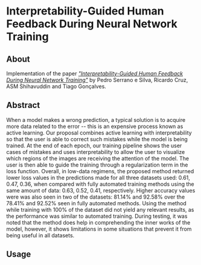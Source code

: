 # Interpretability-Guided Human Feedback During Neural Network Training

## About
Implementation of the paper [_"Interpretability-Guided Human Feedback During Neural Network Training"_](#interpretability-guided-human-feedback-during-neural-network-training) by Pedro Serrano e Silva, Ricardo Cruz, ASM Shihavuddin and Tiago Gonçalves.

## Abstract
When a model makes a wrong prediction, a typical solution is to acquire more data related to the error -- this is an expensive process known as active learning. Our proposal combines active learning with interpretability so that the user is able to correct such mistakes while the model is being trained. At the end of each epoch, our training pipeline shows the user cases of mistakes and uses interpretability to allow the user to visualize which regions of the images are receiving the attention of the model. The user is then able to guide the training through a regularization term in the loss function. Overall, in low-data regimens, the proposed method returned lower loss values in the predictions made for all three datasets used: 0.61, 0.47, 0.36, when compared with fully automated training methods using the same amount of data: 0.63, 0.52, 0.41, respectively. Higher accuracy values were was also seen in two of the datasets: 81.14% and 92.58% over the 78.41% and 92.52% seen in fully automated methods. Using the method while training with 100% of the dataset did not yield any relevant results, as the performance was similar to automated training. During testing, it was noted that the method does help in comprehending the inner works of the model, however, it shows limitations in some situations that prevent it from being useful in all datasets.

## Usage
